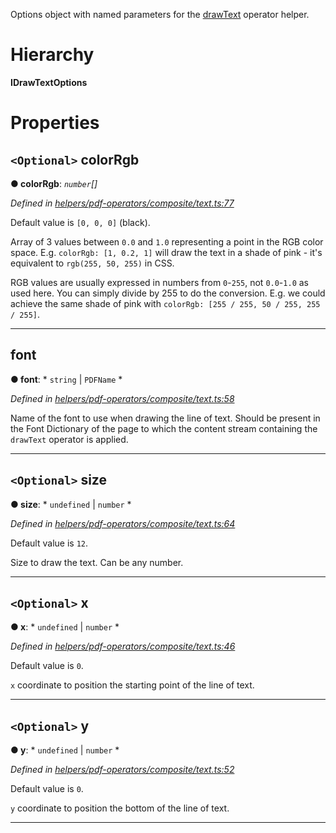 

Options object with named parameters for the [drawText](../modules/_helpers_pdf_operators_composite_text_.md#drawtext) operator helper.

# Hierarchy

**IDrawTextOptions**

# Properties

<a id="colorrgb"></a>

## `<Optional>` colorRgb

**● colorRgb**: *`number`[]*

*Defined in [helpers/pdf-operators/composite/text.ts:77](https://github.com/Hopding/pdf-lib/blob/4875209/src/helpers/pdf-operators/composite/text.ts#L77)*

Default value is `[0, 0, 0]` (black).

Array of 3 values between `0.0` and `1.0` representing a point in the RGB color space. E.g. `colorRgb: [1, 0.2, 1]` will draw the text in a shade of pink - it's equivalent to `rgb(255, 50, 255)` in CSS.

RGB values are usually expressed in numbers from `0`-`255`, not `0.0`-`1.0` as used here. You can simply divide by 255 to do the conversion. E.g. we could achieve the same shade of pink with `colorRgb: [255 / 255, 50 / 255, 255 / 255]`.

___
<a id="font"></a>

##  font

**● font**: * `string` &#124; `PDFName`
*

*Defined in [helpers/pdf-operators/composite/text.ts:58](https://github.com/Hopding/pdf-lib/blob/4875209/src/helpers/pdf-operators/composite/text.ts#L58)*

Name of the font to use when drawing the line of text. Should be present in the Font Dictionary of the page to which the content stream containing the `drawText` operator is applied.

___
<a id="size"></a>

## `<Optional>` size

**● size**: * `undefined` &#124; `number`
*

*Defined in [helpers/pdf-operators/composite/text.ts:64](https://github.com/Hopding/pdf-lib/blob/4875209/src/helpers/pdf-operators/composite/text.ts#L64)*

Default value is `12`.

Size to draw the text. Can be any number.

___
<a id="x"></a>

## `<Optional>` x

**● x**: * `undefined` &#124; `number`
*

*Defined in [helpers/pdf-operators/composite/text.ts:46](https://github.com/Hopding/pdf-lib/blob/4875209/src/helpers/pdf-operators/composite/text.ts#L46)*

Default value is `0`.

`x` coordinate to position the starting point of the line of text.

___
<a id="y"></a>

## `<Optional>` y

**● y**: * `undefined` &#124; `number`
*

*Defined in [helpers/pdf-operators/composite/text.ts:52](https://github.com/Hopding/pdf-lib/blob/4875209/src/helpers/pdf-operators/composite/text.ts#L52)*

Default value is `0`.

`y` coordinate to position the bottom of the line of text.

___

